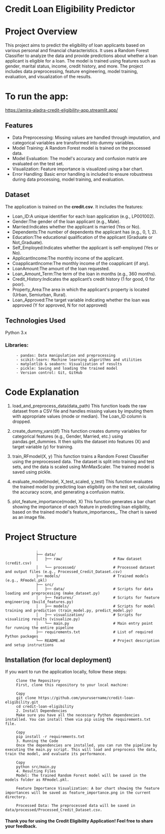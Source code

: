 # Credit Loan Eligibility Predictor
# Project Overview
This project aims to predict the eligibility of loan applicants based on various personal and financial characteristics. It uses a Random Forest Classifier to analyze the data and provide predictions about whether a loan applicant is eligible for a loan. The model is trained using features such as gender, marital status, income, credit history, and more.
The project includes data preprocessing, feature engineering, model training, evaluation, and visualization of the results.

# To run the app:
https://amira-aladra-credit-eligibility-app.streamlit.app/

## Features
- Data Preprocessing: Missing values are handled through imputation, and categorical variables are transformed into dummy variables.
- Model Training: A Random Forest model is trained on the processed data.
- Model Evaluation: The model's accuracy and confusion matrix are evaluated on the test set.
- Visualization: Feature importance is visualized using a bar chart.
- Error Handling: Basic error handling is included to ensure robustness during data processing, model training, and evaluation.



## Dataset
The application is trained on the **credit.csv**. It includes the features:

- Loan_ID:A unique identifier for each loan application (e.g., LP001002).
- Gender:The gender of the loan applicant (e.g., Male).
- Married:Indicates whether the applicant is married (Yes or No).
- Dependents:The number of dependents the applicant has (e.g., 0, 1, 2).
- Education:The educational qualification of the applicant (Graduate or Not_Graduate).
- Self_Employed:Indicates whether the applicant is self-employed (Yes or No).
- ApplicantIncome:The monthly income of the applicant.
- CoapplicantIncome:The monthly income of the coapplicant (if any).
- LoanAmount:The amount of the loan requested.
- Loan_Amount_Term:The term of the loan in months (e.g., 360 months).
- Credit_History:Indicates the applicant’s credit history (1 for good, 0 for poor).
- Property_Area:The area in which the applicant's property is located (Urban, Semiurban, Rural).
- Loan_Approved:The target variable indicating whether the loan was approved (Y for approved, N for not approved)

## Technologies Used
Python 3.x
### Libraries:
         - pandas: Data manipulation and preprocessing
         - scikit-learn: Machine learning algorithms and utilities
         - matplotlib & seaborn: Visualization of results
         - pickle: Saving and loading the trained model
         - Version control: Git, GitHub

# Code Explanation
1. load_and_preprocess_data(data_path)
This function loads the raw dataset from a CSV file and handles missing values by imputing them with appropriate values (mode or median). The Loan_ID column is dropped.

2. create_dummy_vars(df)
This function creates dummy variables for categorical features (e.g., Gender, Married, etc.) using pandas.get_dummies. It then splits the dataset into features (X) and target variable (y) for training.

3. train_RFmodel(X, y)
This function trains a Random Forest Classifier using the preprocessed data. The dataset is split into training and test sets, and the data is scaled using MinMaxScaler. The trained model is saved using pickle.

4. evaluate_model(model, X_test_scaled, y_test)
This function evaluates the trained model by predicting loan eligibility on the test set, calculating the accuracy score, and generating a confusion matrix.

5. plot_feature_importance(model, X)
This function generates a bar chart showing the importance of each feature in predicting loan eligibility, based on the trained model's feature_importances_. The chart is saved as an image file.

# Project Structure
                  .
                  ├── data/
                  │   ├── raw/                       # Raw dataset (credit.csv)
                  │   └── processed/                 # Processed dataset and output files (e.g., Processed_Credit_Dataset.csv)
                  ├── models/                        # Trained models (e.g., RFmodel.pkl)
                  ├── src/
                  │   ├── data/                      # Scripts for data loading and preprocessing (make_dataset.py)
                  │   ├── features/                  # Scripts for feature engineering (build_features.py)
                  │   ├── models/                    # Scripts for model training and prediction (train_model.py, predict_model.py)
                  │   ├── visualization/             # Scripts for visualizing results (visualize.py)
                  │   └── main.py                    # Main entry point for running the entire pipeline
                  ├── requirements.txt               # List of required Python packages
                  └── README.md                      # Project description and setup instructions


## Installation (for local deployment)
If you want to run the application locally, follow these steps:

         Clone the Repository
         First, clone this repository to your local machine:
         
         Copy
         git clone https://github.com/yourusername/credit-loan-eligibility.git
         cd credit-loan-eligibility
         2. Install Dependencies
         Make sure you have all the necessary Python dependencies installed. You can install them via pip using the requirements.txt file.
         
         Copy
         pip install -r requirements.txt
         3. Running the Code
         Once the dependencies are installed, you can run the pipeline by executing the main.py script. This will load and preprocess the data, train the model, and evaluate its performance.
         
         Copy
         python src/main.py
         4. Resulting Files
         Model: The trained Random Forest model will be saved in the models folder as RFmodel.pkl.
         
         Feature Importance Visualization: A bar chart showing the feature importances will be saved as feature_importance.png in the current directory.
         
         Processed Data: The preprocessed data will be saved in data/processed/Processed_Credit_Dataset.csv.


#### Thank you for using the Credit Eligibility Application! Feel free to share your feedback.
